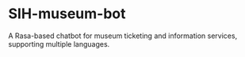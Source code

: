 # SIH-museum-bot
A Rasa-based chatbot for museum ticketing and information services, supporting multiple languages.
